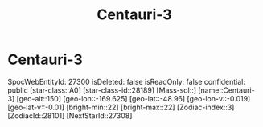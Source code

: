 ﻿---
title: "Centauri-3"
location: [-48.96,-169.625,150]
type: Station
tags:
- astro/Star

---

# Centauri-3

SpocWebEntityId: 27300
isDeleted: false
isReadOnly: false
confidential: public
[star-class::A0]
[star-class-id::28189]
[Mass-sol::]
[name::Centauri-3]
[geo-alt::150]
[geo-lon::-169.625]
[geo-lat::-48.96]
[geo-lon-v::-0.019]
[geo-lat-v::-0.01]
[bright-min::22]
[bright-max::22]
[Zodiac-index::3]
[ZodiacId::28101]
[NextStarId::27308]

